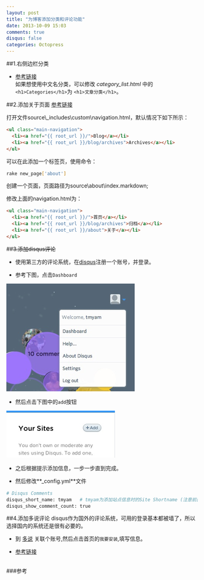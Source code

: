 ```yaml
---
layout: post
title: "为博客添加分类和评论功能"
date: 2013-10-09 15:03
comments: true
disqus: false
categories: Octopress
---
```

##1.右侧边栏分类
* [参考链接](http://codemacro.com/2012/07/18/add-category-list-to-octopress/)  
如果想使用中文名分类，可以修改 *category_list.html* 中的`<h1>Categories</h1>`为
  `<h1>文章分类</h1>`。
<!-- more -->

##2.添加关于页面
[参考链接](<http://www.cnblogs.com/oec2003/archive/2013/05/31/3109577.html>)   

打开文件source\\_includes\custom\navigation.html，默认情况下如下所示：

``` html
<ul class="main-navigation"> 
  <li><a href="{{ root_url }}/">Blog</a></li> 
  <li><a href="{{ root_url }}/blog/archives">Archives</a></li> 
</ul>
```
可以在此添加一个标签页，使用命令：

``` sh
rake new_page['about']
```
创建一个页面，页面路径为source\about\index.markdown;

修改上面的navigation.html为：

``` html
<ul class="main-navigation"> 
  <li><a href="{{ root_url }}/">首页</a></li> 
  <li><a href="{{ root_url }}/blog/archives">归档</a></li> 
  <li><a href="{{ root_url }}/about">关于</a></li> 
</ul>
```

##~~3.添加disqus评论~~
* 使用第三方的评论系统，在[disqus](http://www.disqus.com)注册一个账号，并登录。

* 参考下图，点击`Dashboard`  
 
![temp](/images/2013/10/09/comment_dashboard.png)

* 然后点击下图中的`add`按钮  

![temp](/images/2013/10/09/comment_add.png)

* 之后根据提示添加信息，一步一步直到完成。

* 然后修改**_config.yml**文件

``` sh
# Disqus Comments 
disqus_short_name: tmyam   # tmyam为添加站点信息时的Site Shortname (注意前面必须有空格)
disqus_show_comment_count: true
```

##4.添加多说评论
disqus作为国外的评论系统，可用的登录基本都被墙了，所以选择国内的系统还是很有必要的。  

* 到 [多说](http://duoshuo.com) 关联个账号,然后点击首页的`我要安装`,填写信息。

* [参考链接](http://havee.me/internet/2013-02/add-duoshuo-commemt-system-into-octopress.html) 

<br/>
###参考  
<http://www.cnblogs.com/oec2003/archive/2013/05/31/3109577.html>